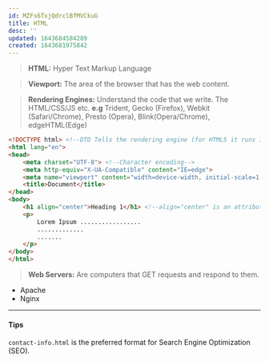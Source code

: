 ```yaml
---
id: MZFs6TxjQdrclBfMVCkuG
title: HTML
desc: ''
updated: 1643684584289
created: 1643681975842
---
```

>**HTML:** Hyper Text Markup Language

>**Viewport:** The area of the browser that has the web content.

>**Rendering Engines:** Understand the code that we write. The HTML/CSS/JS etc. 
>**e.g** Trident, Gecko (Firefox), Webkit (Safari/Chrome), Presto (Opera), Blink(Opera/Chrome), edgeHTML(Edge)

```html
<!DOCTYPE html> <!--DTD Tells the rendering engine (for HTML5 it runs in "standard mode". )-->
<html lang="en">
<head>
    <meta charset="UTF-8"> <!--Character encoding-->
    <meta http-equiv="X-UA-Compatible" content="IE=edge">
    <meta name="viewport" content="width=device-width, initial-scale=1.0">
    <title>Document</title>
</head>
<body>
    <h1 align="center">Heading 1</h1> <!--align="center" is an attribute-value pair-->
    <p>
        Lorem Ipsum .................
        .............
        .......
    </p>
</body>
</html>
```

>**Web Servers:** Are computers that GET requests and respond to them. 
- Apache
- Nginx


****
#### Tips
`contact-info.html` is the preferred format for Search Engine Optimization (SEO).
